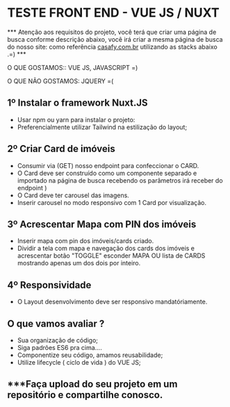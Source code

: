 # TESTE FRONT END - VUE JS / NUXT

*** Atenção aos requisitos do projeto, você terá que criar uma página de busca conforme descrição abaixo, você irá criar a mesma página de busca do nosso site: como referência [casafy.com.br](https://www.casafy.com.br/busca/venda/proprietario) utilizando as stacks abaixo .=) ***

O QUE GOSTAMOS:: VUE JS, JAVASCRIPT =)

O QUE NÃO GOSTAMOS: JQUERY =(

## 1º Instalar o framework Nuxt.JS

 - Usar npm ou yarn para instalar o projeto:
 - Preferencialmente utilizar Tailwind na estilização do layout;
 
## 2º Criar Card de imóveis

 - Consumir via (GET) nosso endpoint para confeccionar o CARD.
 - O Card deve ser construído como um componente separado e importado na página de busca recebendo os parâmetros irá receber do endpoint )
 - O Card deve ter carousel das imagens.
 - Inserir carousel no modo responsivo com 1 Card por visualização.
 
## 3º Acrescentar Mapa com PIN dos imóveis
 - Inserir mapa com pin dos imóveis/cards criado.
 - Dividir a tela com mapa e navegação dos cards dos imóveis e acrescentar botão "TOGGLE" esconder MAPA OU lista de CARDS mostrando apenas um dos dois por inteiro.

## 4º Responsividade
 - O Layout desenvolvimento deve  ser responsivo mandatóriamente.


## O que vamos avaliar ?
 - Sua organização de código;
 - Siga padrões ES6 pra cima....
 - Componentize seu código, amamos reusabilidade;
 - Utilize lifecycle ( ciclo de vida ) do VUE JS;
 
 ## ***Faça upload do seu projeto em um repositório e compartilhe conosco.
